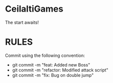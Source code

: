 # CeilaltiGames

The start awaits!

# RULES

Commit using the following convention:

- git commit -m "feat: Added new Boss"
- git commit -m "refactor: Modified attack script"
- git commit -m "fix: Bug on double jump" 